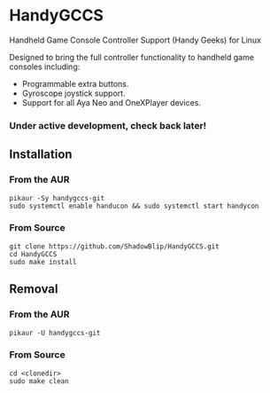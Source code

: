 # HandyGCCS
Handheld Game Console Controller Support (Handy Geeks) for Linux

Designed to bring the full controller functionality to handheld game consoles including:
- Programmable extra buttons.
- Gyroscope joystick support.
- Support for all Aya Neo and OneXPlayer devices.

### Under active development, check back later!

## Installation

### From the AUR
```
pikaur -Sy handygccs-git
sudo systemctl enable handucon && sudo systemctl start handycon
```

### From Source

```
git clone https://github.com/ShadowBlip/HandyGCCS.git
cd HandyGCCS
sudo make install
```

## Removal

### From the AUR
`pikaur -U handygccs-git`

### From Source
```
cd <clonedir>
sudo make clean
```

